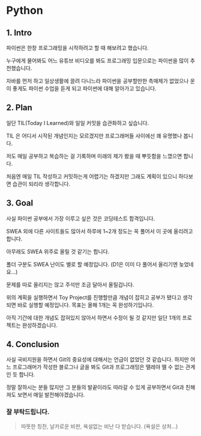 # Python

## 1. Intro

파이썬은 한창 프로그래밍을 시작하려고 할 때 해보려고 했습니다.

누구에게 물어봐도 어느 유튜브 비디오를 봐도 프로그래밍 입문으로는 파이썬을 많이 추천했습니다.

자바를 먼저 하고 일상생활에 끌려 다니느라 파이썬을 공부할만한 촉매제가 없었으나 운이 좋게도 파이썬 수업을 듣게 되고 파이썬에 대해 알아가고 있습니다.



## 2. Plan

일단 TIL(Today I Learned)와 일일 커밋을 습관화하고 싶습니다. 

TIL 은 어디서 시작된 개념인지는 모르겠지만 프로그래머들 사이에선 꽤 유명했나 봅니다. 

저도 매일 공부하고 복습하는 걸 기록하며 미래의 제가 봤을 때 뿌듯함을 느꼈으면 합니다.

처음엔 매일 TIL 작성하고 커밋하는게 어렵기는 하겠지만 그래도 계획이 있으니 하다보면 습관이 되리라 생각합니다.



## 3. Goal

사실 파이썬 공부에서 가장 이루고 싶은 것은 코딩테스트 합격입니다.

SWEA 외에 다른 사이트들도 많아서 하루에 1~2개 정도는 꼭 풀어서 이 곳에 올리려고 합니다.

아무래도 SWEA 위주로 올릴 것 같기는 합니다.

폴더 구분도 SWEA 난이도 별로 할 예정입니다. (D1은 이미 다 풀어서 올리기엔 늦었네요...)

문제를 따로 올리지는 않고 주석만 조금 달아서 올릴겁니다.

위의 계획을 실행하면서 Toy Project를 진행할만큼 개념이 잡히고 공부가 됐다고 생각되면 바로 실행할 예정입니다. 목표는 올해 1개는 꼭 완성하기입니다. 

아직 기간에 대한 개념도 잡혀있지 않아서 하면서 수정이 될 것 같지만 일단 1개의 프로젝트는 완성하겠습니다.



## 4. Conclusion

사실 국비지원을 하면서 Git의 중요성에 대해서는 언급이 없었던 것 같습니다. 하지만 어느 프로그래머가 작성한 블로그나 글을 봐도 Git과 프로그래밍은 뗄레야 뗄 수 없는 관계인 듯 합니다. 

정말 잘하시는 분들 많지만 그 분들의 발끝이라도 따라갈 수 있게 공부하면서 Git과 친해져도 보면서 매일 발전해야겠습니다.



### 잘 부탁드립니다.

> 따뜻한 칭찬, 날카로운 비판, 욕설없는 비난 다 받습니다. (욕설은 상처...)